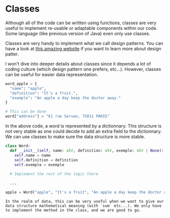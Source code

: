 # Classes

Although all of the code can be written using functions, classes are very useful to implement re-usable or adaptable components within our code. Some language (like previous version of Java) even only use classes.

Classes are very handy to implement what we call design patterns. You can have a look at [this amazing website][refactoring-guru] if you want to learn more about design patter.

I won't dive into deeper details about classes since it depends a lot of coding culture (which design pattern one prefers, etc...). However, classes can be useful for easier data representation.

```python
word_apple = {
  "name": "apple",
  "definition": "It's a fruit.",
  "exemple": "An apple a day keep the doctor away."
}

# This can be done
word["address"] = "61 rue Servan, 75011 PARIS"
```

In the above code, a word is represented by a dictionnary. This structure is not very stable as one could decide to add an extra field to the dictionnary. We can use classes to make sure the data structure is more stable.

```python
class Word:
  def __init__(self, name: str, definition: str, exemple: str | None):
    self.name = name
    self.definition = definition
    self.exemple = exemple
  
  # Implement the rest of the logic there

  ...

apple = Word("apple", "It's a fruit", "An apple a day keep the doctor away.")
```

```{admonition}
In the realm of data, this can be very useful when we want to give our data structure mathematical meaning (with `sum` etc...). We only have to implement the method in the class, and we are good to go.
```






[refactoring-guru]: https://refactoring.guru/fr
